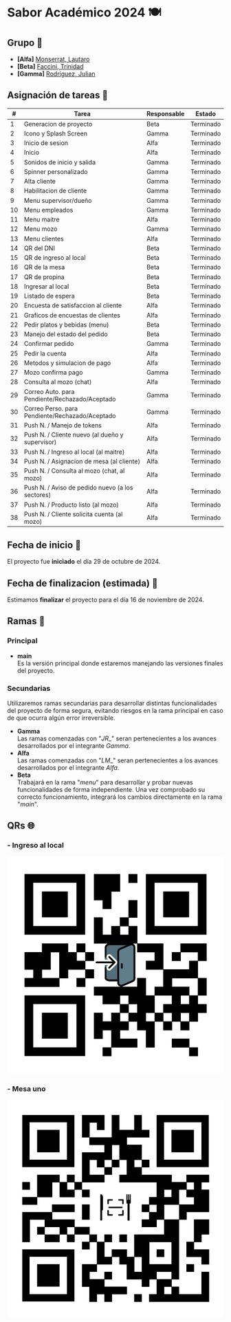 # Sabor Académico 2024 🍽

## Grupo 🧠
- **[Alfa]** [Monserrat, Lautaro](https://github.com/llauu)
- **[Beta]** [Faccini, Trinidad](https://github.com/trinifaccini)
- **[Gamma]** [Rodriguez, Julian](https://github.com/rodriguezjulian)


## Asignación de tareas 📑
| #  | Tarea                                                   | Responsable | Estado    |
| -- | ------------------------------------------------------- | ----------- | --------- |
| 1  | Generacion de proyecto                                  | Beta        | Terminado |
| 2  | Icono y Splash Screen                                   | Gamma       | Terminado |
| 3  | Inicio de sesion                                        | Alfa        | Terminado |
| 4  | Inicio                                                  | Alfa        | Terminado |
| 5  | Sonidos de inicio y salida                              | Gamma       | Terminado |
| 6  | Spinner personalizado                                   | Gamma       | Terminado |
| 7  | Alta cliente                                            | Gamma       | Terminado |
| 8  | Habilitacion de cliente                                 | Gamma       | Terminado |
| 9  | Menu supervisor/dueño                                   | Gamma       | Terminado |
| 10 | Menu empleados                                          | Gamma       | Terminado |
| 11 | Menu maitre                                             | Alfa        | Terminado |
| 12 | Menu mozo                                               | Gamma       | Terminado |
| 13 | Menu clientes                                           | Alfa        | Terminado |
| 14 | QR del DNI                                              | Beta        | Terminado |
| 15 | QR de ingreso al local                                  | Beta        | Terminado |
| 16 | QR de la mesa                                           | Beta        | Terminado |
| 17 | QR de propina                                           | Beta        | Terminado |
| 18 | Ingresar al local                                       | Beta        | Terminado |
| 19 | Listado de espera                                       | Beta        | Terminado |
| 20 | Encuesta de satisfaccion al cliente                     | Alfa        | Terminado |
| 21 | Graficos de encuestas de clientes                       | Alfa        | Terminado |
| 22 | Pedir platos y bebidas (menu)                           | Beta        | Terminado |
| 23 | Manejo del estado del pedido                            | Beta        | Terminado |
| 24 | Confirmar pedido                                        | Gamma       | Terminado |
| 25 | Pedir la cuenta                                         | Alfa        | Terminado |
| 26 | Metodos y simulacion de pago                            | Alfa        | Terminado |
| 27 | Mozo confirma pago                                      | Gamma       | Terminado |
| 28 | Consulta al mozo (chat)                                 | Alfa        | Terminado |
| 29 | Correo Auto. para Pendiente/Rechazado/Aceptado          | Gamma       | Terminado |
| 30 | Correo Perso. para Pendiente/Rechazado/Aceptado         | Gamma       | Terminado |
| 31 | Push N. / Manejo de tokens                              | Alfa        | Terminado |
| 32 | Push N. / Cliente nuevo (al dueño y supervisor)         | Alfa        | Terminado |
| 33 | Push N. / Ingreso al local (al maitre)                  | Alfa        | Terminado |
| 34 | Push N. / Asignacion de mesa (al cliente)               | Alfa        | Terminado |
| 35 | Push N. / Consulta al mozo (chat, al mozo)              | Alfa        | Terminado |
| 36 | Push N. / Aviso de pedido nuevo (a los sectores)        | Alfa        | Terminado |
| 37 | Push N. / Producto listo (al mozo)                      | Alfa        | Terminado |
| 38 | Push N. / Cliente solicita cuenta (al mozo)             | Alfa        | Terminado |


## Fecha de inicio 📆
El proyecto fue **iniciado** el día 29 de octubre de 2024.


## Fecha de finalizacion (estimada) 📆
Estimamos **finalizar** el proyecto para el día 16 de noviembre de 2024.


## Ramas 🌿
### Principal
- **main**<br> Es la versión principal donde estaremos manejando las versiones finales del proyecto.


### Secundarias
Utilizaremos ramas secundarias para desarrollar distintas funcionalidades del proyecto de forma segura, evitando riesgos en la rama principal en caso de que ocurra algún error irreversible.
- **Gamma**<br> Las ramas comenzadas con "_JR__" seran pertenecientes a los avances desarrollados por el integrante _Gamma_.
- **Alfa**<br> Las ramas comenzadas con "_LM__" seran pertenecientes a los avances desarrollados por el integrante _Alfa_.
- **Beta**<br> Trabajará en la rama "_menu_" para desarrollar y probar nuevas funcionalidades de forma independiente. Una vez comprobado su correcto funcionamiento, integrará los cambios directamente en la rama "_main_".


## QRs 🌐
### - **Ingreso al local**
![Alt text](./src/assets/qrs/ingreso.png)

### - **Mesa uno**
![Alt text](./src/assets/qrs/mesauno.png)